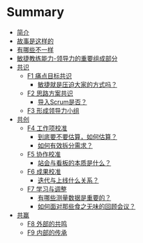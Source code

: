 # Summary

* [简介](README.md)
* [故事是这样的](01_The_Story.md)
* [有哪些不一样](02_The_Differences.md)
* [敏捷教练能力-领导力的重要组成部分]()
* [共识](design_alliance.md)
    * [F1 痛点目标共识](F1.md)
        * [敏捷就是压迫大家的方式吗？]()
    * [F2 思路方案共识]()
      * [导入Scrum是否？]()
    * [F3 形成领导力小组]()
* [共创]()
    * [F4 工作项校准]()
        * [到底要不要估算，如何估算？]()
        * [如何有效拆分需求？]()
    * [F5 协作校准]()
        * [站会与看板的本质是什么？]()
    * [F6 成果校准]()
        * [迭代与上线什么关系？]()
    * [F7 学习与调整]()
        * [有哪些测量数据是重要的？]()
        * [如何面对那些食之无味的回顾会议？]()
* [共赢]()
    * [F8 外部的共鸣]()
    * [F9 内部的传承]()



